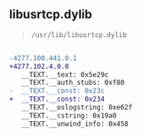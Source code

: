 ## libusrtcp.dylib

> `/usr/lib/libusrtcp.dylib`

```diff

-4277.100.441.0.1
+4277.102.4.0.0
   __TEXT.__text: 0x5e29c
   __TEXT.__auth_stubs: 0xf80
-  __TEXT.__const: 0x23c
+  __TEXT.__const: 0x234
   __TEXT.__oslogstring: 0xe62f
   __TEXT.__cstring: 0x19a0
   __TEXT.__unwind_info: 0x458

```
